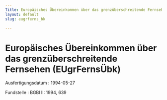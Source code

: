 ```yaml
---
Title: Europäisches Übereinkommen über das grenzüberschreitende Fernsehen
layout: default
slug: eugrferns_bk

---
```


# Europäisches Übereinkommen über das grenzüberschreitende Fernsehen (EUgrFernsÜbk)

Ausfertigungsdatum
:   1994-05-27

Fundstelle
:   BGBl II: 1994, 639

